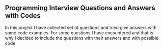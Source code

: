 Programming Interview Questions and Answers with Codes
---

In this project I have collected set of questions and tried give answers with some code examples.
For some questions I have encountered and that is why I decided to include the questions with their answers and with possible code.
